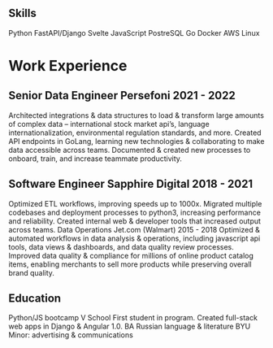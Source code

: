 
## Skills
Python FastAPI/Django Svelte JavaScript PostreSQL Go Docker AWS Linux

# Work Experience

## Senior Data Engineer Persefoni 2021 - 2022
Architected integrations & data structures to load & transform large amounts of complex data – international stock
market api’s, language internationalization, environmental regulation standards, and more.
Created API endpoints in GoLang, learning new technologies & collaborating to make data accessible across teams.
Documented & created new processes to onboard, train, and increase teammate productivity.

## Software Engineer Sapphire Digital 2018 - 2021
Optimized ETL workflows, improving speeds up to 1000x.
Migrated multiple codebases and deployment processes to python3, increasing performance and reliability.
Created internal web & developer tools that increased output across teams.
Data Operations Jet.com (Walmart) 2015 - 2018
Optimized & automated workflows in data analysis & operations, including javascript api tools, data views & dashboards,
and data quality review processes.
Improved data quality & compliance for millions of online product catalog items, enabling merchants to sell more
products while preserving overall brand quality.
## Education
Python/JS bootcamp V School
First student in program.
Created full-stack web apps in Django & Angular 1.0.
BA Russian language & literature BYU
Minor: advertising & communications